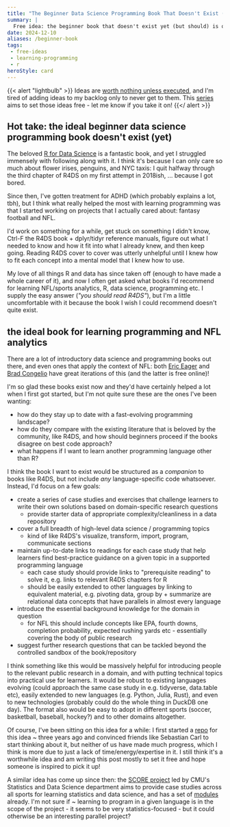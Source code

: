 ```yaml
---
title: "The Beginner Data Science Programming Book That Doesn't Exist (Yet?)"
summary: |
  Free idea: the beginner book that doesn't exist yet (but should) is one that introduces programming via language-agnostic, domain-specific case studies that complement existing resources on learning programming.
date: 2024-12-10
aliases: /beginner-book
tags:
 - free-ideas
 - learning-programming
 - r
heroStyle: card
---
```


{{< alert "lightbulb" >}}
Ideas are [worth nothing unless executed](https://sive.rs/multiply), and I'm 
tired of adding ideas to my backlog only to never get to them. This [series](/tags/free-ideas)
aims to set those ideas free - let me know if you take it on!
{{</ alert >}}

## Hot take: the ideal beginner data science programming book doesn't exist (yet)

The beloved [R for Data Science](https://r4ds.hadley.nz) is a fantastic book, and 
yet I struggled immensely with following along with it. I think it's because I 
can only care so much about flower irises, penguins, and NYC taxis: I quit halfway 
through the third chapter of R4DS on my first attempt in 2018ish, ... because I 
got bored. 

Since then, I've gotten treatment for ADHD (which probably explains a lot, tbh), 
but I think what really helped the most with learning programming was that I 
started working on projects that I actually cared about: fantasy football and NFL.

I'd work on something for a while, get stuck on something I didn't know, Ctrl-F 
the R4DS book + dplyr/tidyr reference manuals, figure out what I needed to know
and how it fit into what I already knew, and then keep going. Reading R4DS cover
to cover was utterly unhelpful until I knew how to fit each concept into a mental
model that I knew how to use. 

My love of all things R and data has since taken off (enough to have made a whole 
career of it), and now I often get asked what books I'd recommend for learning 
NFL/sports analytics, R, data science, programming etc. I supply the easy answer
(_"you should read R4DS"_), but I'm a little uncomfortable with it because the book 
I wish I could recommend doesn't quite exist.

## the ideal book for learning programming and NFL analytics

There are a lot of introductory data science and programming books out there, and
even ones that apply the context of NFL: both [Eric Eager](https://www.oreilly.com/library/view/football-analytics-with/9781492099611/)
and [Brad Congelio](https://bradcongelio.com/nfl-analytics-with-r-book/) have great
iterations of this (and the latter is free online)!

I'm so glad these books exist now and they'd have certainly helped a lot when I 
first got started, but I'm not quite sure these are the ones I've been wanting:
  - how do they stay up to date with a fast-evolving programming landscape? 
  - how do they compare with the existing literature that is beloved by the community, 
    like R4DS, and how should beginners proceed if the books disagree on best code
    approach?
  - what happens if I want to learn another programming language other than R?

I think the book I want to exist would be structured as a _companion_ to books 
like R4DS, but not include _any_ language-specific code whatsoever. Instead, I'd 
focus on a few goals: 

  - create a series of case studies and exercises that challenge learners to write
    their own solutions based on domain-specific research questions
    - provide starter data of appropriate complexity/cleanliness in a data repository
  - cover a full breadth of high-level data science / programming topics
    - kind of like R4DS's visualize, transform, import, program, communicate sections
  - maintain up-to-date links to readings for each case study that help learners 
    find best-practice guidance on a given topic in a supported programming language
    - each case study should provide links to "prerequisite reading" to solve it, 
      e.g. links to relevant R4DS chapters for R
    - should be easily extended to other languages by linking to equivalent 
      material, e.g. pivoting data, group by + summarize are relational data 
      concepts that have parallels in almost every language
  - introduce the essential background knowledge for the domain in question
    - for NFL this should include concepts like EPA, fourth downs, completion 
      probability, expected rushing yards etc - essentially covering the body of
      public research
  - suggest further research questions that can be tackled beyond the controlled
    sandbox of the book/repository

I think something like this would be massively helpful for introducing people to 
the relevant public research in a domain, and with putting technical topics into
practical use for learners. It would be robust to existing languages evolving (could
approach the same case study in e.g. tidyverse, data.table etc), easily extended 
to new languages (e.g. Python, Julia, Rust), and even to new technologies (probably
could do the whole thing in DuckDB one day). The format also would be easy to adopt
in different sports (soccer, basketball, baseball, hockey?) and to other domains
altogether. 

Of course, I've been sitting on this idea for a while: I first started a 
[repo](https://github.com/nflverse/nflbeginR) for this idea ~ three years ago
and convinced friends like Sebastian Carl to start thinking about it, 
but neither of us have made much progress, which I think is more due to just a lack
of time/energy/expertise in it. I still think it's a worthwhile idea and am writing this 
post mostly to set it free and hope someone is inspired to pick it up! 

A similar idea has come up since then: the [SCORE project](https://scorenetwork.org/about.html) 
led by CMU's Statistics and Data Science department aims to provide case studies across 
all sports for learning statistics and data science, and has a set of 
[modules](https://modules.scorenetwork.org/by-statsds-topic.html) already. 
I'm not sure if ~ learning to program in a given language is in the scope 
of the project - it seems to be very statistics-focused - but it could otherwise 
be an interesting parallel project?
